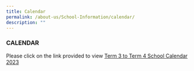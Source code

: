 ```yaml
---
title: Calendar
permalink: /about-us/School-Information/calendar/
description: ""
---
```

### CALENDAR

Please click  on the link provided  to view 
[Term 3 to Term 4 School Calendar 2023](https://drive.google.com/file/d/1nYlKXd_q4JocLSqO-BgYvh7SCWBTme0E/view?usp=sharing)
